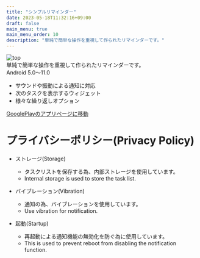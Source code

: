 ```yaml
---
title: "シンプルリマインダー"
date: 2023-05-18T11:32:16+09:00
draft: false
main_menu: true
main_menu_order: 10
description: "単純で簡単な操作を重視して作られたリマインダーです。"
---
```

![top](/image/2023-05-18-SR.png)  
単純で簡単な操作を重視して作られたリマインダーです。  
Android 5.0〜11.0  
- サウンドや振動による通知に対応  
- 次のタスクを表示するウィジェット  
- 様々な繰り返しオプション  

[GooglePlayのアプリページに移動](https://play.google.com/store/apps/details?id=com.alchg.simplereminder)  

# プライバシーポリシー(Privacy Policy)  
- ストレージ(Storage)  
	- タスクリストを保存する為、内部ストレージを使用しています。  
	- Internal storage is used to store the task list.  

- バイブレーション(Vibration)  
	- 通知の為、バイブレーションを使用しています。  
	- Use vibration for notification.  

- 起動(Startup)  
	- 再起動による通知機能の無効化を防ぐ為に使用しています。  
	- This is used to prevent reboot from disabling the notification function.  

